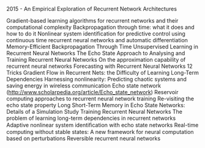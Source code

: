 2015 - An Empirical Exploration of Recurrent Network Architectures 

Gradient-based learning algorithms for recurrent networks and their computational complexity
Backpropagation through time: what it does and how to do it
Nonlinear system identification for predictive control using continuous time recurrent neural networks and automatic differentiation
Memory-Efficient Backpropagation Through Time
Unsupervised Learning in Recurrent Neural Networks
The Echo State Approach to Analysing and Training Recurrent Neural Networks
On the approximation capability of recurrent neural networks
Forecasting with Recurrent Neural Networks 12 Tricks
Gradient Flow in Recurrent Nets: the Difficulty of Learning Long-Term Dependencies
Harnessing nonlinearity: Predicting chaotic systems and saving energy in wireless communication
Echo state network (http://www.scholarpedia.org/article/Echo_state_network)
Reservoir computing approaches to recurrent neural network training
Re-visiting the echo state property
Long Short-Term Memory in Echo State Networks: Details of a Simulation Study
Training Recurrent Neural Networks
The problem of learning long-term dependencies in recurrent networks
Adaptive nonlinear system identiﬁcation with echo state networks
Real-time computing without stable states: A new framework for neural computation based on perturbations
Reversible recurrent neural networks